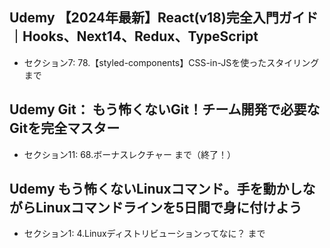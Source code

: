 ## Udemy 【2024年最新】React(v18)完全入門ガイド｜Hooks、Next14、Redux、TypeScript
- セクション7: 78.【styled-components】CSS-in-JSを使ったスタイリング まで

## Udemy Git： もう怖くないGit！チーム開発で必要なGitを完全マスター
- セクション11:  68.ボーナスレクチャー まで（終了！）

## Udemy もう怖くないLinuxコマンド。手を動かしながらLinuxコマンドラインを5日間で身に付けよう
- セクション1: 4.Linuxディストリビューションってなに？ まで
